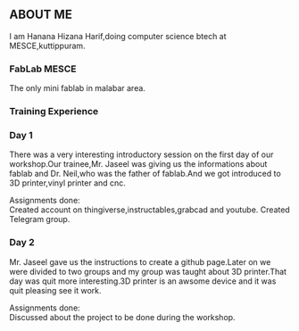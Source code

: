 ## ABOUT ME

I am Hanana Hizana Harif,doing computer science btech at MESCE,kuttippuram.



### FabLab MESCE

The only mini fablab in malabar area.


### Training Experience
### Day 1

There was a very interesting introductory session on the first day of our workshop.Our trainee,Mr. Jaseel was giving us the informations about fablab and Dr. Neil,who was the father of fablab.And we got introduced to 3D printer,vinyl printer and cnc.

Assignments done:  
Created account on thingiverse,instructables,grabcad and youtube.
Created Telegram group.


### Day 2

Mr. Jaseel gave us the instructions to create a github page.Later on we were divided to two groups and my group was taught about 3D printer.That day was quit more interesting.3D printer is an awsome device and it was quit pleasing see it work.

Assignments done:  
Discussed about the project to be done during the workshop.
